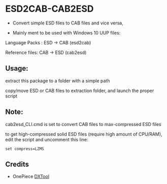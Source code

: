 # ESD2CAB-CAB2ESD

* Convert simple ESD files to CAB files and vice versa,

* Mainly ment to be used with Windows 10 UUP files:

Language Packs : ESD -> CAB (esd2cab)

Reference files: CAB -> ESD (cab2esd)

## Usage:

extract this package to a folder with a simple path

copy/move ESD or CAB files to extraction folder, and launch the proper script

## Note:

cab2esd_CLI.cmd is set to convert CAB files to max-compressed ESD files

to get high-compressed solid ESD files (require high amount of CPU/RAM), edit the script and uncomment this line:

`set compress=LZMS`

## Credits

* OnePiece [DXTool](https://ryanvm.net/forum/viewtopic.php?f=7&t=9945)
